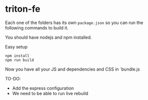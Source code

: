 # triton-fe

Each one of the folders has its own `package.json` so you can run the following commands to build it.

You should have nodejs and npm installed.

Easy setup

```
npm install
npm run build
```

Now you have all your JS and dependencies and CSS in `bundle.js

TO-DO:

* Add the express configuration
* We need to be able to run live rebuild
